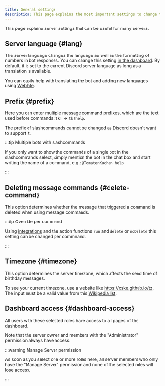 ```yaml
---
title: General settings
description: This page explains the most important settings to change the behavior of the Discord bot.
---
```


This page explains server settings that can be useful for many servers.

## Server language {#lang}

The server language changes the language as well as the formatting of numbers in bot responses.
You can change this setting [in the dashboard](https://tomatenkuchen.com/dashboard/settings#lang). By default, it is set to the current Discord server language as long as a translation is available.

You can easily help with translating the bot and adding new languages using [Weblate](/weblate).

## Prefix {#prefix}

Here you can enter multiple message command prefixes, which are the text used before commands: `tk!` -> `tk!help`.

The prefix of slashcommands cannot be changed as Discord doesn't want to support it.

:::tip Multiple bots with slashcommands

If you only want to show the commands of a single bot in the slashcommands select, simply mention the bot in the chat box and start writing the name of a command, e.g.: `@TomatenKuchen help`

:::

## Deleting message commands {#delete-command}

This option determines whether the message that triggered a command is deleted when using message commands.

:::tip Override per command

Using [integrations](/integrations) and the action functions `run` and `delete` or `noDelete` this setting can be changed per commnand.

:::

## Timezone {#timezone}

This option determines the server timezone, which affects the send time of birthday messages.

To see your current timezone, use a website like https://xske.github.io/tz.
The input must be a valid value from this [Wikipedia list](https://en.wikipedia.org/wiki/List_of_tz_database_time_zones).

## Dashboard access {#dashboard-access}

All users with these selected roles have access to all pages of the dashboard.

Note that the server owner and members with the "Administrator" permission always have access.

:::warning Manage Server permission

As soon as you select one or more roles here, all server members who only have the "Manage Server" permission and none of the selected roles will lose access.

:::

